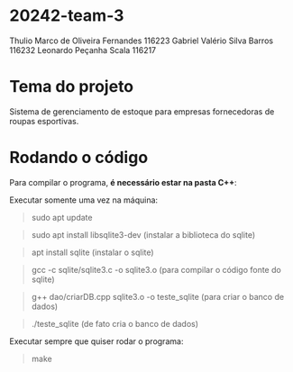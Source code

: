# 20242-team-3

Thulio Marco de Oliveira Fernandes  116223 
Gabriel Valério Silva Barros 116232
Leonardo Peçanha Scala 116217

# Tema do projeto

Sistema de gerenciamento de estoque para empresas fornecedoras de roupas esportivas.


# Rodando o código

Para compilar o programa, **é necessário estar na pasta C++**:

Executar somente uma vez na máquina:

> sudo apt update

> sudo apt install libsqlite3-dev (instalar a biblioteca do sqlite)

> apt install sqlite (instalar o sqlite)

> gcc -c sqlite/sqlite3.c -o sqlite3.o (para compilar o código fonte do sqlite)

> g++ dao/criarDB.cpp sqlite3.o -o teste_sqlite (para criar o banco de dados)

> ./teste_sqlite (de fato cria o banco de dados)


Executar sempre que quiser rodar o programa:

> make